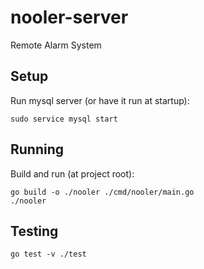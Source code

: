 # nooler-server
Remote Alarm System

## Setup
Run mysql server (or have it run at startup):
```
sudo service mysql start
```

## Running 
Build and run (at project root):
```
go build -o ./nooler ./cmd/nooler/main.go
./nooler
```

## Testing
```
go test -v ./test
```